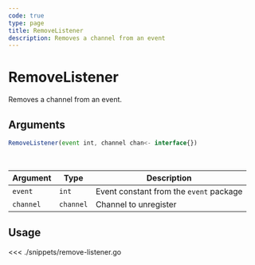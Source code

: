 ```yaml
---
code: true
type: page
title: RemoveListener
description: Removes a channel from an event
---
```


# RemoveListener

Removes a channel from an event.

## Arguments

```js
RemoveListener(event int, channel chan<- interface{})
```

<br/>

| Argument   | Type     | Description      |
| ---------- | -------- | -------- |
| `event`    | `int` | Event constant from the `event` package |
| `channel` | `channel` | Channel to unregister |

## Usage

<<< ./snippets/remove-listener.go
